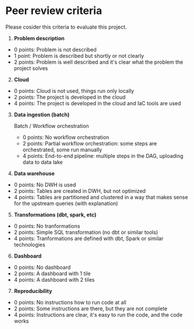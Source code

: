 # Peer review criteria

Please cosider this criteria to evaluate this project.

1. **Problem description**

- 0 points: Problem is not described
- 1 point: Problem is described but shortly or not clearly
- 2 points: Problem is well described and it's clear what the problem the project solves

2. **Cloud**

- 0 points: Cloud is not used, things run only locally
- 2 points: The project is developed in the cloud
- 4 points: The project is developed in the cloud and IaC tools are used

3. **Data ingestion (batch)**

    Batch / Workflow orchestration

    - 0 points: No workflow orchestration
    - 2 points: Partial workflow orchestration: some steps are orchestrated, some run manually
    - 4 points: End-to-end pipeline: multiple steps in the DAG, uploading data to data lake

4. **Data warehouse**

- 0 points: No DWH is used
- 2 points: Tables are created in DWH, but not optimized
- 4 points: Tables are partitioned and clustered in a way that makes sense for the upstream queries (with explanation)

5. **Transformations (dbt, spark, etc)**

- 0 points: No tranformations
- 2 points: Simple SQL transformation (no dbt or similar tools)
- 4 points: Tranformations are defined with dbt, Spark or similar technologies

6. **Dashboard**

- 0 points: No dashboard
- 2 points: A dashboard with 1 tile
- 4 points: A dashboard with 2 tiles

7. **Reproducibility**

- 0 points: No instructions how to run code at all
- 2 points: Some instructions are there, but they are not complete
- 4 points: Instructions are clear, it's easy to run the code, and the code works
